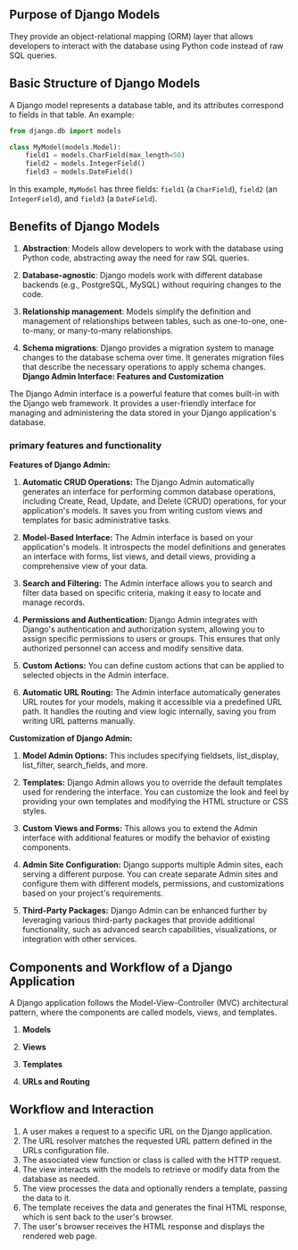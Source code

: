 
## Purpose of Django Models

 They provide an object-relational mapping (ORM) layer that allows developers to interact with the database using Python code instead of raw SQL queries.

## Basic Structure of Django Models

A Django model represents a database table, and its attributes correspond to fields in that table. An example:

```python
from django.db import models

class MyModel(models.Model):
    field1 = models.CharField(max_length=50)
    field2 = models.IntegerField()
    field3 = models.DateField()
```

In this example, `MyModel` has three fields: `field1` (a `CharField`), `field2` (an `IntegerField`), and `field3` (a `DateField`).

## Benefits of Django Models

1. **Abstraction**: Models allow developers to work with the database using Python code, abstracting away the need for raw SQL queries.

2. **Database-agnostic**: Django models work with different database backends (e.g., PostgreSQL, MySQL) without requiring changes to the code.

3. **Relationship management**: Models simplify the definition and management of relationships between tables, such as one-to-one, one-to-many, or many-to-many relationships.

4. **Schema migrations**: Django provides a migration system to manage changes to the database schema over time. It generates migration files that describe the necessary operations to apply schema changes.
**Django Admin Interface: Features and Customization**

The Django Admin interface is a powerful feature that comes built-in with the Django web framework. It provides a user-friendly interface for managing and administering the data stored in your Django application's database.

### primary features and functionality

**Features of Django Admin:**

1. **Automatic CRUD Operations:** The Django Admin automatically generates an interface for performing common database operations, including Create, Read, Update, and Delete (CRUD) operations, for your application's models. It saves you from writing custom views and templates for basic administrative tasks.

2. **Model-Based Interface:** The Admin interface is based on your application's models. It introspects the model definitions and generates an interface with forms, list views, and detail views, providing a comprehensive view of your data.

3. **Search and Filtering:** The Admin interface allows you to search and filter data based on specific criteria, making it easy to locate and manage records.

4. **Permissions and Authentication:** Django Admin integrates with Django's authentication and authorization system, allowing you to assign specific permissions to users or groups. This ensures that only authorized personnel can access and modify sensitive data.

5. **Custom Actions:** You can define custom actions that can be applied to selected objects in the Admin interface.

6. **Automatic URL Routing:** The Admin interface automatically generates URL routes for your models, making it accessible via a predefined URL path. It handles the routing and view logic internally, saving you from writing URL patterns manually.

**Customization of Django Admin:**

1. **Model Admin Options:** This includes specifying fieldsets, list_display, list_filter, search_fields, and more.

2. **Templates:** Django Admin allows you to override the default templates used for rendering the interface. You can customize the look and feel by providing your own templates and modifying the HTML structure or CSS styles.

3. **Custom Views and Forms:**  This allows you to extend the Admin interface with additional features or modify the behavior of existing components.

4. **Admin Site Configuration:** Django supports multiple Admin sites, each serving a different purpose. You can create separate Admin sites and configure them with different models, permissions, and customizations based on your project's requirements.

5. **Third-Party Packages:** Django Admin can be enhanced further by leveraging various third-party packages that provide additional functionality, such as advanced search capabilities, visualizations, or integration with other services.

## **Components and Workflow of a Django Application**

A Django application follows the Model-View-Controller (MVC) architectural pattern, where the components are called models, views, and templates.

1. **Models**

2. **Views**

3. **Templates**

4. **URLs and Routing**

## **Workflow and Interaction**

1. A user makes a request to a specific URL on the Django application.
2. The URL resolver matches the requested URL pattern defined in the URLs configuration file.
3. The associated view function or class is called with the HTTP request.
4. The view interacts with the models to retrieve or modify data from the database as needed.
5. The view processes the data and optionally renders a template, passing the data to it.
6. The template receives the data and generates the final HTML response, which is sent back to the user's browser.
7. The user's browser receives the HTML response and displays the rendered web page.
